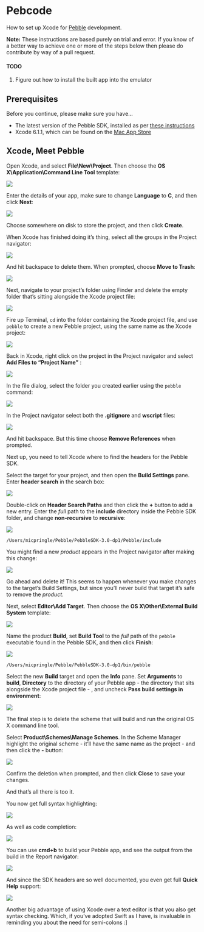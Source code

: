 # Pebcode
How to set up Xcode for [Pebble](https://getpebble.com) development.

**Note:** These instructions are based purely on trial and error. If you know of a better way to achieve one or more of the steps below then please do contribute by way of a pull request.

#### TODO
1. Figure out how to install the built app into the emulator

## Prerequisites
Before you continue, please make sure you have...

* The latest version of the Pebble SDK, installed as per [these instructions](http://developer.getpebble.com/sdk/install/mac)
* Xcode 6.1.1, which can be found on the [Mac App Store](https://itunes.apple.com/gb/app/xcode/id497799835?mt=12)

## Xcode, Meet Pebble

Open Xcode, and select **File\New\Project**. Then choose the **OS X\Application\Command Line Tool** template:

![](Images/01.png)

Enter the details of your app, make sure to change **Language** to **C**, and then click **Next**:

![](Images/02.png)

Choose somewhere on disk to store the project, and then click **Create**.

When Xcode has finished doing it’s thing, select all the groups in the Project navigator:

![](Images/03.png)

And hit backspace to delete them. When prompted, choose **Move to Trash**:

![](Images/04.png)

Next, navigate to your project’s folder using Finder and delete the empty folder that’s sitting alongside the Xcode project file:

![](Images/05.png)

Fire up Terminal, `cd` into the folder containing the Xcode project file, and use `pebble` to create a new Pebble project, using the same name as the Xcode project:

![](Images/06.png)

Back in Xcode, right click on the project in the Project navigator and select **Add Files to “Project Name”** :

![](Images/07.png)

In the file dialog, select the folder you created earlier using the `pebble` command:

![](Images/08.png)

In the Project navigator select both the **.gitignore** and **wscript** files:

![](Images/09.png)

And hit backspace. But this time choose **Remove References** when prompted.

Next up, you need to tell Xcode where to find the headers for the Pebble SDK.

Select the target for your project, and then open the **Build Settings** pane. Enter **header search** in the search box:

![](Images/10.png)

Double-click on **Header Search Paths** and then click the **+** button to add a new entry. Enter the *full* path to the **include** directory inside the Pebble SDK folder, and change **non-recursive** to **recursive**:

![](Images/11.png)

`/Users/micpringle/Pebble/PebbleSDK-3.0-dp1/Pebble/include`

You might find a new _product_ appears in the Project navigator after making this change:

![](Images/12.png)

Go ahead and delete it! This seems to happen whenever you make changes to the target’s Build Settings, but since you’ll never build that target it’s safe to remove the _product_.

Next, select **Editor\Add Target**. Then choose the **OS X\Other\External Build System** template:

![](Images/13.png)

Name the product **Build**, set **Build Tool** to the *full* path of the `pebble` executable found in the Pebble SDK, and then click **Finish**:

![](Images/14.png)

`/Users/micpringle/Pebble/PebbleSDK-3.0-dp1/bin/pebble`

Select the new **Build** target and open the **Info** pane. Set **Arguments** to **build**, **Directory** to the directory of your Pebble app - the directory that sits alongside the Xcode project file - , and uncheck **Pass build settings in environment**:

![](Images/15.png)

The final step is to delete the scheme that will build and run the original OS X command line tool.

Select **Product\Schemes\Manage Schemes**. In the Scheme Manager highlight the original scheme - it’ll have the same name as the project - and then click the **-** button:

![](Images/16.png)

Confirm the deletion when prompted, and then click **Close** to save your changes.

And that’s all there is too it. 

You now get full syntax highlighting:

![](Images/17.png)

As well as code completion:

![](Images/18.png)

You can use **cmd+b** to build your Pebble app, and see the output from the build in the Report navigator:

![](Images/19.png)

And since the SDK headers are so well documented, you even get full **Quick Help** support:

![](Images/20.png)

Another big advantage of using Xcode over a text editor is that you also get syntax checking. Which, if you’ve adopted Swift as I have, is invaluable in reminding you about the need for semi-colons :]

